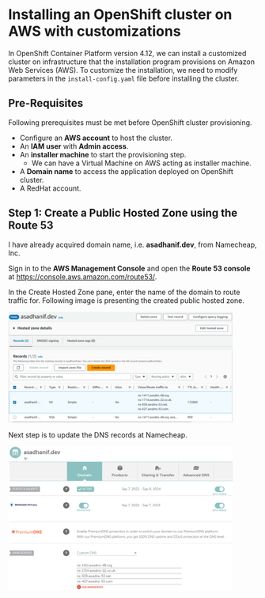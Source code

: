 # Installing an OpenShift cluster on AWS with customizations
In OpenShift Container Platform version 4.12, we can install a customized cluster on infrastructure that the installation program provisions on Amazon Web Services (AWS). To customize the installation, we need to modify parameters in the `install-config.yaml` file before installing the cluster.

## Pre-Requisites
Following prerequisites must be met before OpenShift cluster provisioning.
- Configure an **AWS account** to host the cluster.
- An **IAM user** with **Admin access**.  
- An **installer machine** to start the provisioning step. 
    - We can have a Virtual Machine on AWS acting as installer machine. 
- A **Domain name** to access the application deployed on OpenShift cluster.
- A RedHat account. 

## Step 1: Create a Public Hosted Zone using the Route 53 
I have already acquired domain name, i.e. **asadhanif.dev**, from Namecheap, Inc. 

Sign in to the **AWS Management Console** and open the **Route 53 console** at https://console.aws.amazon.com/route53/.

In the Create Hosted Zone pane, enter the name of the domain to route traffic for. Following image is presenting the created public hosted zone. 

<img src="./screenshots/1-public-hosted-zone.png" width="90%" />

Next step is to update the DNS records at Namecheap. 

<img src="./screenshots/2-namecheap-dns-records.png" width="90%" />

